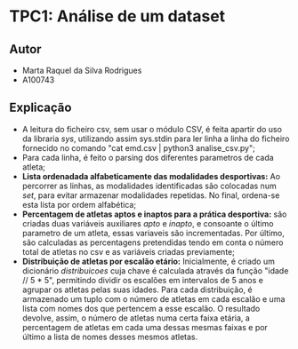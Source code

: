 # TPC1: Análise de um dataset

## Autor

- Marta Raquel da Silva Rodrigues
- A100743

## Explicação

- A leitura do ficheiro csv, sem usar o módulo CSV, é feita apartir do uso da libraria *sys*, utilizando assim sys.stdin para ler linha a linha do ficheiro fornecido no comando "cat emd.csv | python3 analise_csv.py";
- Para cada linha, é feito o parsing dos diferentes parametros de cada atleta;
- **Lista ordenadada alfabeticamente das modalidades desportivas:** Ao percorrer as linhas, as modalidades identificadas são colocadas num *set*, para evitar armazenar modalidades repetidas. No final, ordena-se esta lista por ordem alfabética;
- **Percentagem de atletas aptos e inaptos para a prática desportiva:** são criadas duas variáveis auxiliares *apto* e *inapto*, e consoante o último parametro de um atleta, essas variaveis são incrementadas. Por último, são calculadas as percentagens pretendidas tendo em conta o número total de atletas no csv e as variáveis criadas previamente;
- **Distribuição de atletas por escalão etário:** Inicialmente, é criado um dicionário *distribuicoes* cuja chave é calculada através da função "idade // 5 * 5", permitindo dividir os escalões em intervalos de 5 anos e agrupar os atletas pelas suas idades. Para cada distribuição, é armazenado um tuplo com o número de atletas em cada escalão e uma lista com nomes dos que pertencem a esse escalão. O resultado devolve, assim, o número de atletas numa certa faixa etária, a percentagem de atletas em cada uma dessas mesmas faixas e por último a lista de nomes desses mesmos atletas.